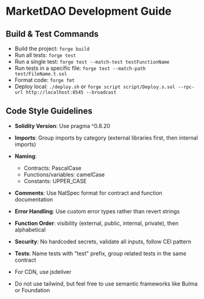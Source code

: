 # MarketDAO Development Guide

## Build & Test Commands
- Build the project: `forge build`
- Run all tests: `forge test`
- Run a single test: `forge test --match-test testFunctionName`
- Run tests in a specific file: `forge test --match-path test/FileName.t.sol`
- Format code: `forge fmt`
- Deploy local: `./deploy.sh` or `forge script script/Deploy.s.sol --rpc-url http://localhost:8545 --broadcast`

## Code Style Guidelines
- **Solidity Version**: Use pragma ^0.8.20
- **Imports**: Group imports by category (external libraries first, then internal imports)
- **Naming**: 
  - Contracts: PascalCase
  - Functions/variables: camelCase
  - Constants: UPPER_CASE
- **Comments**: Use NatSpec format for contract and function documentation
- **Error Handling**: Use custom error types rather than revert strings
- **Function Order**: visibility (external, public, internal, private), then alphabetical
- **Security**: No hardcoded secrets, validate all inputs, follow CEI pattern
- **Tests**: Name tests with "test" prefix, group related tests in the same contract

- For CDN, use jsdeliver
- Do not use tailwind, but feel free to use semantic frameworks like Bulma or Foundation
